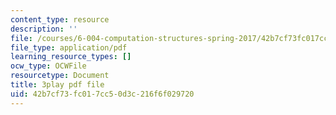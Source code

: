 ```yaml
---
content_type: resource
description: ''
file: /courses/6-004-computation-structures-spring-2017/42b7cf73fc017cc50d3c216f6f029720_sd-ZVAw8qB0.pdf
file_type: application/pdf
learning_resource_types: []
ocw_type: OCWFile
resourcetype: Document
title: 3play pdf file
uid: 42b7cf73-fc01-7cc5-0d3c-216f6f029720
---
```

